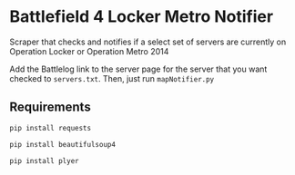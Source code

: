 # Battlefield 4 Locker Metro Notifier
Scraper that checks and notifies if a select set of servers are currently on Operation Locker or Operation Metro 2014

Add the Battlelog link to the server page for the server that you want checked to `servers.txt`. Then, just run `mapNotifier.py`

## Requirements

```bash
pip install requests
```

```bash
pip install beautifulsoup4
```

```bash
pip install plyer
```
